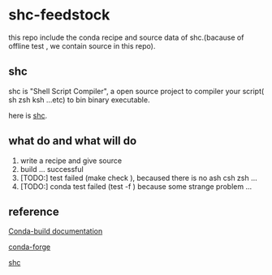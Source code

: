 # shc-feedstock
this repo include the conda recipe and source data of shc.(bacause of offline test , we contain source in this repo).

## shc 
shc is "Shell Script Compiler", a open source project to compiler your script( sh zsh ksh ...etc) to bin  binary executable.

here is [shc](https://github.com/neurobin/shc).

## what do and what will do
1. write a recipe and give source
2. build ... successful
3. [TODO:] test failed (make check ), becaused there is no ash csh zsh ...
4. [TODO:] conda test failed (test -f ) because some strange problem ... 

## reference
[Conda-build documentation](https://docs.conda.io/projects/conda-build/en/latest/index.html)

[conda-forge](https://conda-forge.org)

[shc](https://github.com/neurobin/shc)
